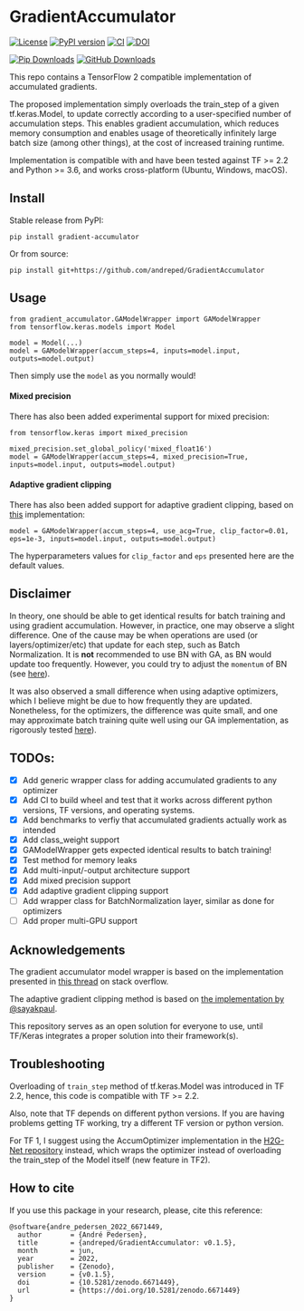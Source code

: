 # GradientAccumulator

[![License](https://img.shields.io/badge/License-MIT-green.svg)](https://opensource.org/licenses/MIT)
[![PyPI version](https://badge.fury.io/py/gradient-accumulator.svg)](https://badge.fury.io/py/gradient-accumulator)
[![CI](https://github.com/andreped/GradientAccumulator/workflows/CI/badge.svg)](https://github.com/andreped/GradientAccumulator/actions)
[![DOI](https://zenodo.org/badge/DOI/10.5281/zenodo.6615087.svg)](https://doi.org/10.5281/zenodo.6615087)

[![Pip Downloads](https://img.shields.io/pypi/dm/gradient-accumulator?label=pip%20downloads&logo=python)](https://pypi.org/project/gradient-accumulator/)
[![GitHub Downloads](https://img.shields.io/github/downloads/andreped/GradientAccumulator/total?label=GitHub%20downloads&logo=github)](https://github.com/andreped/GradientAccumulator/releases)


This repo contains a TensorFlow 2 compatible implementation of accumulated gradients.

The proposed implementation simply overloads the train_step of a given tf.keras.Model, to update correctly according to a user-specified number of accumulation steps. This enables gradient accumulation, which reduces memory consumption and enables usage of theoretically infinitely large batch size (among other things), at the cost of increased training runtime.

Implementation is compatible with and have been tested against TF >= 2.2 and Python >= 3.6, and works cross-platform (Ubuntu, Windows, macOS).

## Install

Stable release from PyPI:
```
pip install gradient-accumulator
```

Or from source:
```
pip install git+https://github.com/andreped/GradientAccumulator
```

## Usage
```
from gradient_accumulator.GAModelWrapper import GAModelWrapper
from tensorflow.keras.models import Model

model = Model(...)
model = GAModelWrapper(accum_steps=4, inputs=model.input, outputs=model.output)
```

Then simply use the `model` as you normally would!

#### Mixed precision
There has also been added experimental support for mixed precision:
```
from tensorflow.keras import mixed_precision

mixed_precision.set_global_policy('mixed_float16')
model = GAModelWrapper(accum_steps=4, mixed_precision=True, inputs=model.input, outputs=model.output)
```

#### Adaptive gradient clipping
There has also been added support for adaptive gradient clipping, based on [this](https://github.com/sayakpaul/Adaptive-Gradient-Clipping) implementation:
```
model = GAModelWrapper(accum_steps=4, use_acg=True, clip_factor=0.01, eps=1e-3, inputs=model.input, outputs=model.output)
```

The hyperparameters values for `clip_factor` and `eps` presented here are the default values.


## Disclaimer
In theory, one should be able to get identical results for batch training and using gradient accumulation. However, in practice, one may observe a slight difference. One of the cause may be when operations are used (or layers/optimizer/etc) that update for each step, such as Batch Normalization. It is **not** recommended to use BN with GA, as BN would update too frequently. However, you could try to adjust the `momentum` of BN (see [here](https://keras.io/api/layers/normalization_layers/batch_normalization/)).

It was also observed a small difference when using adaptive optimizers, which I believe might be due to how frequently they are updated. Nonetheless, for the optimizers, the difference was quite small, and one may approximate batch training quite well using our GA implementation, as rigorously tested [here](https://github.com/andreped/GradientAccumulator/tree/main/tests)).

## TODOs:
- [x] Add generic wrapper class for adding accumulated gradients to any optimizer
- [x] Add CI to build wheel and test that it works across different python versions, TF versions, and operating systems.
- [x] Add benchmarks to verfiy that accumulated gradients actually work as intended
- [x] Add class_weight support
- [x] GAModelWrapper gets expected identical results to batch training!
- [x] Test method for memory leaks
- [x] Add multi-input/-output architecture support
- [x] Add mixed precision support
- [x] Add adaptive gradient clipping support
- [ ] Add wrapper class for BatchNormalization layer, similar as done for optimizers
- [ ] Add proper multi-GPU support

## Acknowledgements
The gradient accumulator model wrapper is based on the implementation presented in [this thread](https://stackoverflow.com/a/66524901) on stack overflow. 

The adaptive gradient clipping method is based on [the implementation by @sayakpaul](https://github.com/sayakpaul/Adaptive-Gradient-Clipping).

This repository serves as an open solution for everyone to use, until TF/Keras integrates a proper solution into their framework(s).

## Troubleshooting
Overloading of `train_step` method of tf.keras.Model was introduced in TF 2.2, hence, this code is compatible with TF >= 2.2.

Also, note that TF depends on different python versions. If you are having problems getting TF working, try a different TF version or python version.

For TF 1, I suggest using the AccumOptimizer implementation in the [H2G-Net repository](https://github.com/andreped/H2G-Net/blob/main/src/utils/accum_optimizers.py#L139) instead, which wraps the optimizer instead of overloading the train_step of the Model itself (new feature in TF2).

## How to cite
If you use this package in your research, please, cite this reference:
```
@software{andre_pedersen_2022_6671449,
  author       = {André Pedersen},
  title        = {andreped/GradientAccumulator: v0.1.5},
  month        = jun,
  year         = 2022,
  publisher    = {Zenodo},
  version      = {v0.1.5},
  doi          = {10.5281/zenodo.6671449},
  url          = {https://doi.org/10.5281/zenodo.6671449}
}
```
